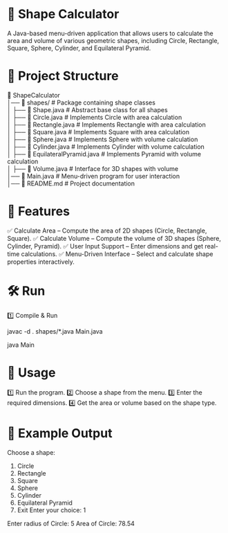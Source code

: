 # 🔷 Shape Calculator
A Java-based menu-driven application that allows users to calculate the area and volume of various geometric shapes, including Circle, Rectangle, Square, Sphere, Cylinder, and Equilateral Pyramid.

# 📂 Project Structure

📁 ShapeCalculator  
│── 📁 shapes/                 # Package containing shape classes  
│    ├── 📄 Shape.java         # Abstract base class for all shapes  
│    ├── 📄 Circle.java        # Implements Circle with area calculation  
│    ├── 📄 Rectangle.java     # Implements Rectangle with area calculation  
│    ├── 📄 Square.java        # Implements Square with area calculation  
│    ├── 📄 Sphere.java        # Implements Sphere with volume calculation  
│    ├── 📄 Cylinder.java      # Implements Cylinder with volume calculation  
│    ├── 📄 EquilateralPyramid.java # Implements Pyramid with volume calculation  
│    ├── 📄 Volume.java        # Interface for 3D shapes with volume  
│── 📄 Main.java               # Menu-driven program for user interaction  
│── 📄 README.md               # Project documentation  
# 🚀 Features
✅ Calculate Area – Compute the area of 2D shapes (Circle, Rectangle, Square).
✅ Calculate Volume – Compute the volume of 3D shapes (Sphere, Cylinder, Pyramid).
✅ User Input Support – Enter dimensions and get real-time calculations.
✅ Menu-Driven Interface – Select and calculate shape properties interactively.

# 🛠️ Run
1️⃣ Compile & Run

javac -d . shapes/*.java Main.java 

java Main  
# 📝 Usage
1️⃣ Run the program.
2️⃣ Choose a shape from the menu.
3️⃣ Enter the required dimensions.
4️⃣ Get the area or volume based on the shape type.

# 📌 Example Output
Choose a shape:
1. Circle
2. Rectangle
3. Square
4. Sphere
5. Cylinder
6. Equilateral Pyramid
7. Exit
Enter your choice: 1

Enter radius of Circle: 5
Area of Circle: 78.54
